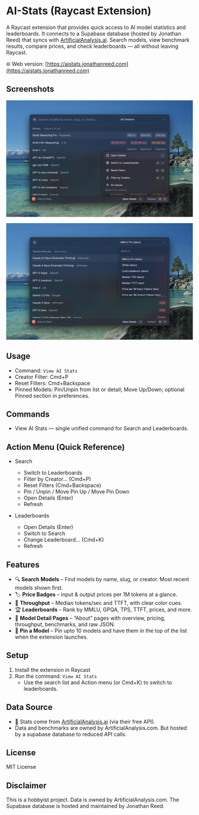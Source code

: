 # AI-Stats (Raycast Extension)

A Raycast extension that provides quick access to AI model statistics and leaderboards.
It connects to a Supabase database (hosted by Jonathan Reed) that syncs with [ArtificialAnalysis.ai](https://artificialanalysis.ai/).
Search models, view benchmark results, compare prices, and check leaderboards — all without leaving Raycast.

🌐 Web version: [https://aistats.jonathanreed.com](https://aistats.jonathanreed.com)

## Screenshots

![AI Stats – Search](assets/ai-stats-1.png)

![AI Stats – Details & Actions](assets/ai-stats-2.png)

## Usage

- Command: `View AI Stats`
- Creator Filter: Cmd+P
- Reset Filters: Cmd+Backspace
- Pinned Models: Pin/Unpin from list or detail; Move Up/Down; optional Pinned section in preferences.

## Commands

- View AI Stats — single unified command for Search and Leaderboards.

## Action Menu (Quick Reference)

- Search
  - Switch to Leaderboards
  - Filter by Creator… (Cmd+P)
  - Reset Filters (Cmd+Backspace)
  - Pin / Unpin / Move Pin Up / Move Pin Down
  - Open Details (Enter)
  - Refresh

- Leaderboards
  - Open Details (Enter)
  - Switch to Search
  - Change Leaderboard… (Cmd+K)
  - Refresh

## Features

- 🔍 **Search Models** – Find models by name, slug, or creator. Most recent models shown first.
- 🏷️ **Price Badges** – input & output prices per 1M tokens at a glance.
- 🚀 **Throughput** – Median tokens/sec and TTFT, with clear color cues.
- 🏆 **Leaderboards** – Rank by MMLU, GPQA, TPS, TTFT, prices, and more.
- 📄 **Model Detail Pages** – “About” pages with overview, pricing, throughput, benchmarks, and raw JSON.
- 📌 **Pin a Model** – Pin upto 10 models and have them in the top of the list when the extension launches.

## Setup

1. Install the extension in Raycast
2. Run the command: `View AI Stats`
   - Use the search list and Action menu (or Cmd+K) to switch to leaderboards.

## Data Source

- 📡 Stats come from [ArtificialAnalysis.ai](https://artificialanalysis.ai/) (via their free API).
- Data and benchmarks are owned by ArtificialAnalysis.com. But hosted by a supabase database to reduced API calls.

## License

MIT License

## Disclaimer

This is a hobbyist project. Data is owned by ArtificialAnalysis.com.
The Supabase database is hosted and maintained by Jonathan Reed.

